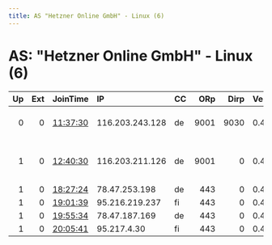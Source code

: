 ```yaml
---
title: AS "Hetzner Online GmbH" - Linux (6)
---
```


# AS: "Hetzner Online GmbH" - Linux (6)

|   Up |   Ext | JoinTime                                                                                            | IP              | CC   |   ORp |   Dirp | Version   | Contact                   | Nickname   |   eFamMembers |
|-----:|------:|:----------------------------------------------------------------------------------------------------|:----------------|:-----|------:|-------:|:----------|:--------------------------|:-----------|--------------:|
|    0 |     0 | [11:37:30](https://metrics.torproject.org/rs.html#details/FC773182D6B15D66EC5197A8BF796EA6A3796949) | 116.203.243.128 | de   |  9001 |   9030 | 0.4.2.7   | info at allstar-sport.de  | allstar    |             1 |
|    1 |     0 | [12:40:30](https://metrics.torproject.org/rs.html#details/48B85D8DB11EAFE2DE2DC124FD7B9B090E7BD228) | 116.203.211.126 | de   |  9001 |      0 | 0.4.2.7   | info at allstar-sport dot | Allstar    |             1 |
|    1 |     0 | [18:27:24](https://metrics.torproject.org/rs.html#details/2CF227C88CD37461CC2233E10083ED8A21D49CDC) | 78.47.253.198   | de   |   443 |      0 | 0.4.2.6   | None                      | Unnamed    |             1 |
|    1 |     0 | [19:01:39](https://metrics.torproject.org/rs.html#details/799B6701E270595268F9A28D2F6ABAD7AD0CB4E5) | 95.216.219.237  | fi   |   443 |      0 | 0.4.2.6   | None                      | Unnamed    |             1 |
|    1 |     0 | [19:55:34](https://metrics.torproject.org/rs.html#details/B04322CA1A173C40602D87597412FB40A3BE2953) | 78.47.187.169   | de   |   443 |      0 | 0.4.2.6   | None                      | Unnamed    |             1 |
|    1 |     0 | [20:05:41](https://metrics.torproject.org/rs.html#details/F36B44A702C5E0192FD5B3870BB9E48CE8962E1E) | 95.217.4.30     | fi   |   443 |      0 | 0.4.2.6   | None                      | Unnamed    |             1 |
